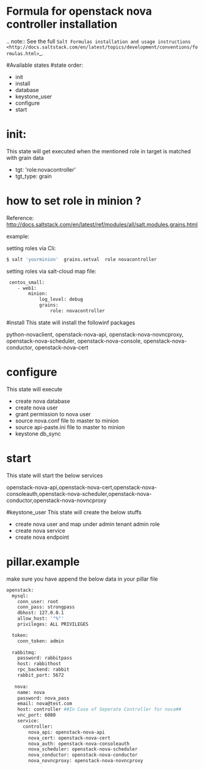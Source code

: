 # Formula for openstack nova controller installation
.. note::
    See the full `Salt Formulas installation and usage instructions
    <http://docs.saltstack.com/en/latest/topics/development/conventions/formulas.html>`_.

#Available states
#state order:
* init
* install
* database
* keystone_user
* configure
* start



# init:
This state will get executed when the mentioned role in target is matched with grain data
- tgt: 'role:novacontroller'
- tgt_type: grain

# how to set role in minion ?
Reference:
http://docs.saltstack.com/en/latest/ref/modules/all/salt.modules.grains.html

example:

setting roles via Cli:
```sh
$ salt 'yourminion'  grains.setval  role novacontroller
```
setting roles via  salt-cloud map file:

```sh
 centos_small:
    - web1:
        minion:
            log_level: debug
            grains:
                role: novacontroller
 ```            


#install
 This state will install the followinf packages
 
  python-novaclient, openstack-nova-api, openstack-nova-novncproxy, openstack-nova-scheduler, openstack-nova-console, openstack-nova-conductor, openstack-nova-cert
 
# configure
This state will execute 

* create nova database
* create nova user
* grant permission to nova user
* source nova.conf file to master to minion
* source api-paste.ini file to master to minion
* keystone db_sync

# start 
This state will start the below services

openstack-nova-api,openstack-nova-cert,openstack-nova-consoleauth,openstack-nova-scheduler,openstack-nova-conductor,openstack-nova-novncproxy

#keystone_user
This state will create the below stuffs

* create nova user and map under admin tenant admin role
* create nova service
* create nova endpoint


# pillar.example
make sure you have append the below data in your pillar file
```sh
openstack:
  mysql:
    conn_user: root
    conn_pass: strongpass
    dbhost: 127.0.0.1
    allow_host: '"%"'
    privileges: ALL PRIVILEGES

  token:
    conn_token: admin
	
  rabbitmq:
    password: rabbitpass
    host: rabbithost
    rpc_backend: rabbit
    rabbit_port: 5672
	
   nova:
    name: nova
    password: nova_pass
    email: nova@test.com
    host: controller ##In Case of Seperate Controller for nova##
    vnc_port: 6080
    service:
      controller:
        nova_api: openstack-nova-api
        nova_cert: openstack-nova-cert
        nova_auth: openstack-nova-consoleauth
        nova_scheduler: openstack-nova-scheduler
        nova_conductor: openstack-nova-conductor
        nova_novncproxy: openstack-nova-novncproxy
```



 
